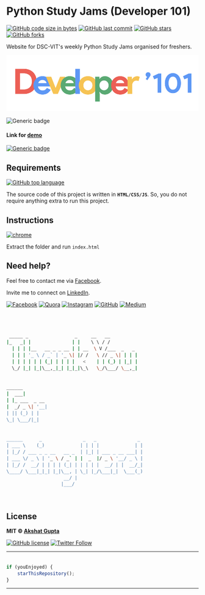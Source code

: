 # Python Study Jams (Developer 101)

[![GitHub code size in bytes](https://img.shields.io/github/languages/code-size/akshatvg/Python-Study-Jams?logo=github&style=social)](https://github.com/akshatvg/) [![GitHub last commit](https://img.shields.io/github/last-commit/akshatvg/Python-Study-Jams?style=social&logo=git)](https://github.com/akshatvg/) [![GitHub stars](https://img.shields.io/github/stars/akshatvg/Python-Study-Jams?style=social)](https://github.com/akshatvg/Python-Study-Jams/stargazers) [![GitHub forks](https://img.shields.io/github/forks/akshatvg/Python-Study-Jams?style=social&logo=git)](https://github.com/akshatvg/Python-Study-Jams/network)

Website for DSC-VIT's weekly Python Study Jams organised for freshers.

<p align="center">
<a href="https://pythondsc.akshatvg.com">
<img src="https://github.com/akshatvg/Python-Study-Jams/blob/master/assets/img/Developer101.png" alt="Developer 101 Logo"/>
</a>
</p>

![Generic badge](https://img.shields.io/badge/Python-Study_Jams-orange) 

#### Link for [demo](https://pythondsc.akshatvg.com) 
[![Generic badge](https://img.shields.io/badge/view-demo-orange)](https://pythondsc.akshatvg.com)

## Requirements

[![GitHub top language](https://img.shields.io/github/languages/top/akshatvg/Python-Study-Jams?logo=css&style=social)](https://github.com/akshatvg/)

The source code of this project is written in **`HTML/CSS/JS`**. So, you do not require anything extra to run this project.

## Instructions

[![chrome](https://img.shields.io/badge/Open-index.html-lightgrey.svg?logo=google-chrome&style=popout&logoColor=red)](https://pythondsc.akshatvg.com)

Extract the folder and run `index.html`


## Need help?


Feel free to contact me via [Facebook](https://www.facebook.com/akshatvg).

Invite me to connect on [LinkedIn](https://www.linkedin.com/in/akshatvg/).

[![Facebook](https://img.shields.io/badge/Facebook-add-blue.svg?logo=facebook&logoColor=white)](https://www.facebook.com/akshatvg) [![Quora](https://img.shields.io/badge/Quora-ask-red.svg?logo=quora)](https://www.quora.com/profile/Akshat-Gupta-279) [![Instagram](https://img.shields.io/badge/Instagram-follow-purple.svg?logo=instagram&logoColor=white)](https://www.instagram.com/akshatvg/) [![GitHub](https://img.shields.io/badge/Snapchat-add-yellow.svg?logo=snapchat&logoColor=white)](https://www.snapchat.com/add/akshatvg) [![Medium](https://img.shields.io/badge/Medium-follow-black.svg?logo=medium&logoColor=white)](https://medium.com/@akshatvg)


```bash



 _____ _                 _     __   __            
|_   _| |               | |    \ \ / /            
  | | | |__   __ _ _ __ | | __  \ V /___  _   _   
  | | | '_ \ / _` | '_ \| |/ /   \ // _ \| | | |  
  | | | | | | (_| | | | |   <    | | (_) | |_| |  
  \_/ |_| |_|\__,_|_| |_|_|\_\   \_/\___/ \__,_|  
                                                  
                                                  
______                                            
|  ___|                                           
| |_ ___  _ __                                    
|  _/ _ \| '__|                                   
| || (_) | |                                      
\_| \___/|_|                                      
                                                  
                                                  
______      _               _   _               _ 
| ___ \    (_)             | | | |             | |
| |_/ / ___ _ _ __   __ _  | |_| | ___ _ __ ___| |
| ___ \/ _ \ | '_ \ / _` | |  _  |/ _ \ '__/ _ \ |
| |_/ /  __/ | | | | (_| | | | | |  __/ | |  __/_|
\____/ \___|_|_| |_|\__, | \_| |_/\___|_|  \___(_)
                     __/ |                        
                    |___/                         

 


```

## License

**MIT &copy; [Akshat Gupta](https://github.com/akshatvg/Python-Study-Jams/blob/master/LICENSE)**

[![GitHub license](https://img.shields.io/github/license/akshatvg/Python-Study-Jams?style=social&logo=github)](https://github.com/akshatvg/Python-Study-Jams/blob/master/LICENSE) [![Twitter Follow](https://img.shields.io/twitter/follow/akshatvg?style=social)](https://twitter.com/akshatvg)

---------

```javascript

if (youEnjoyed) {
    starThisRepository();
}

```

-----------
